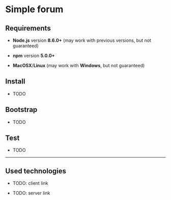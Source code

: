# Simple forum

## Requirements

* **Node.js** version **8.6.0+** (may work with previous versions, but not guaranteed)

* **npm** version **5.0.0+**

* **MacOSX**/**Linux** (may work with **Windows**, but not guaranteed)

## Install

* TODO

## Bootstrap

* TODO

## Test

* TODO

___

## Used technologies

* TODO: client link

* TODO: server link